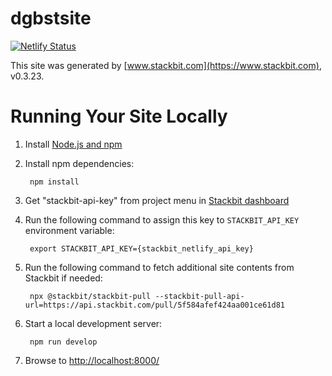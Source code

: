 # dgbstsite
[![Netlify Status](https://api.netlify.com/api/v1/badges/1c36cd5e-1173-487a-83a1-729890902d8c/deploy-status)](https://app.netlify.com/sites/dgbstsite-84afe/deploys)

This site was generated by [www.stackbit.com](https://www.stackbit.com), v0.3.23.

# Running Your Site Locally

1. Install [Node.js and npm](https://nodejs.org/en/)

1. Install npm dependencies:

        npm install

1. Get "stackbit-api-key" from project menu in [Stackbit dashboard](https://app.stackbit.com/dashboard)

1. Run the following command to assign this key to `STACKBIT_API_KEY` environment variable:

        export STACKBIT_API_KEY={stackbit_netlify_api_key}

1. Run the following command to fetch additional site contents from Stackbit if needed:

        npx @stackbit/stackbit-pull --stackbit-pull-api-url=https://api.stackbit.com/pull/5f584afef424aa001ce61d81

1. Start a local development server:

        npm run develop

1. Browse to [http://localhost:8000/](http://localhost:8000/)
